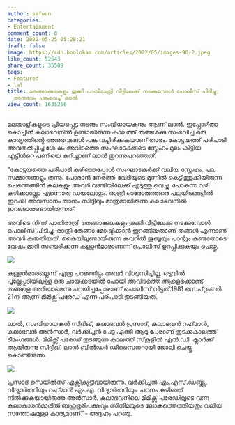 ```yaml
---
author: safwan
categories:
- Entertainment
comment_count: 0
date: 2022-05-25 05:28:21
draft: false
image: https://cdn.boolokam.com/articles/2022/05/images-90-2.jpeg
like_count: 52543
share_count: 35589
tags:
- Featured
- lal
title: തേങ്ങാക്കുലകളും തൂക്കി പാതിരാത്രി വീട്ടിലേക്ക് നടക്കുമ്പോൾ പോലീസ് പിടിച്ചു;
  അനുഭവം പങ്കുവെച്ച് ലാൽ
view_count: 1635256
---
```


മലയാളികളുടെ പ്രിയപ്പെട്ട നടനും സംവിധായകനും ആണ് ലാൽ. ഇപ്പോഴിതാ കൊച്ചിൻ കലാഭവനിൽ ഉണ്ടായിരുന്ന കാലത്ത് തങ്ങൾക്കു സംഭവിച്ച ഒരു കാര്യത്തിൻ്റെ അനുഭവങ്ങൾ പങ്കു വച്ചിരിക്കുകയാണ് താരം. കോട്ടയത്ത് പരിപാടി അവതരിപ്പിച്ച ശേഷം അവിടത്തെ സംഘാടകരുടെ സ്നേഹം മൂലം കിട്ടിയ എട്ടിൻറെ പണിയെ കുറിച്ചാണ് ലാൽ തുറന്നുപറഞ്ഞത്.  
  
"കോട്ടയത്തെ പരിപാടി കഴിഞ്ഞപ്പോള്‍ സംഘാടകര്‍ക്ക് വലിയ സ്നേഹം. പല സമ്മാനങ്ങളും തന്നു. പോരാന്‍ നേരത്ത് വേദിയുടെ മുന്നില്‍ കെട്ടിത്തൂക്കിയിരുന്ന ചെന്തെങ്ങിന്‍ കുലകളും അവര്‍ വണ്ടിയിലേക്ക് എടുത്തു വെച്ചു. പോകുന്ന വഴി കഴിക്കാല്ലോ എന്നൊരു ഡയലോഗും. രാത്രി ഓരോരുത്തരെ പലയിടങ്ങളില്‍ ഇറക്കി അവസാനം താനും സിദ്ദിഖും മാത്രമായിരുന്നു കലാഭവനില്‍ ഇറങ്ങാനുണ്ടായിരുന്നത്.

  
  
അവിടെ നിന്ന് പാതിരാത്രി തേങ്ങാക്കുലകളും തൂക്കി വീട്ടിലേക്കു നടക്കുമ്പോള്‍ പൊലീസ് പിടിച്ചു. രാത്രി തേങ്ങാ മോഷ്ടിക്കാന്‍ ഇറങ്ങിയതാണ് തങ്ങള്‍ എന്നാണ് അവര്‍ കരുതിയത്. കൈയിലുണ്ടായിരുന്ന കവറില്‍ ജുബ്ബയും പാന്റും കണ്ടതോടെ വേഷം മാറി സഞ്ചരിക്കുന്ന കള്ളന്‍മാരാണന്ന് പൊലീസ് ഉറപ്പിക്കുകയും ചെയ്തു.

![](https://cdn.boolokam.com/articles/2022/05/images-90-2.jpeg)

  
  
കള്ളന്‍മാരല്ലെന്ന് എത്ര പറഞ്ഞിട്ടും അവര്‍ വിശ്വസിച്ചില്ല. ഒടുവില്‍ പുല്ലേപ്പടിയിലുള്ള ഒരു ചായക്കടയില്‍ പോയി അവിടത്തെ ആളെക്കൊണ്ട് തങ്ങളെ അറിയാമെന്നു പറയിച്ചപ്പോഴാണ് പൊലീസ് വിട്ടത്.1981 സെപ്റ്റംബര്‍ 21ന് ആണ് മിമിക്സ് പരേഡ് എന്ന പരിപാടി തുടങ്ങിയത്.

![](https://cdn.boolokam.com/articles/2022/05/images-89.jpeg)

  
  
  
ലാല്‍, സംവിധായകന്‍ സിദ്ദിഖ്, കലാഭവന്‍ പ്രസാദ്, കലാഭവന്‍ റഹ്‌മാന്‍, കലാഭവന്‍ അന്‍സാര്‍, വര്‍ക്കിച്ചന്‍ പേട്ട എന്നീ ആറു പേരാണ് തുടക്കകാലത്ത് ടീമംഗങ്ങള്‍. മിമിക്സ് പരേഡ് തുടങ്ങുന്ന കാലത്ത് സ്‌കൂളില്‍ എല്‍.ഡി. ക്ലാര്‍ക്ക് ആയിരുന്നു സിദ്ദിഖ്. ലാല്‍ ബില്‍ഡര്‍ ഡിസൈനറായി ജോലി ചെയ്തു കൊണ്ടിരുന്നു.

![](https://cdn.boolokam.com/articles/2022/05/images-88.jpeg)

  
  
  
  
പ്രസാദ് സെയില്‍സ് എക്സിക്യുട്ടീവായിരുന്നു. വര്‍ക്കിച്ചന്‍ എം.എസ്.ഡബ്ല്യു. വിദ്യാര്‍ത്ഥിയും റഹ്‌മാന്‍ എം.എ. വിദ്യാര്‍ത്ഥിയും. പഠനം കഴിഞ്ഞ് നില്‍ക്കുകയായിരുന്നു അന്‍സാര്‍. കലാഭവനിലെ മിമിക്സ് പരേഡിലൂടെ വന്ന കലാകാരന്‍മാരില്‍ ബഹുഭൂരിപക്ഷവും സിനിമയുടെ ലോകത്തെത്തിയതും വലിയ സന്തോഷമുള്ള കാര്യമാണ്."- അദ്ദഹം പറഞു.